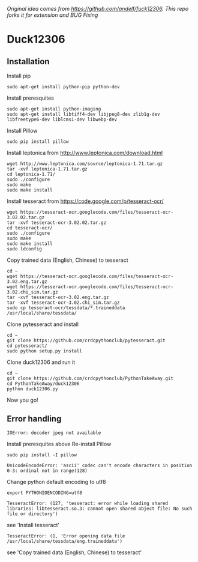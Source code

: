 *Original idea comes from https://github.com/andelf/fuck12306. This repo forks it for extension and BUG Fixing*

# Duck12306

## Installation

Install pip

```
sudo apt-get install python-pip python-dev
```

Install preresquites

```
sudo apt-get install python-imaging
sudo apt-get install libtiff4-dev libjpeg8-dev zlib1g-dev libfreetype6-dev liblcms1-dev libwebp-dev
```

Install Pillow

```
sudo pip install pillow
```

Install leptonica from http://www.leptonica.com/download.html

```
wget http://www.leptonica.com/source/leptonica-1.71.tar.gz
tar -xvf leptonica-1.71.tar.gz
cd leptonica-1.71/
sudo ./configure
sudo make
sudo make install
```

Install tesseract from https://code.google.com/p/tesseract-ocr/

```
wget https://tesseract-ocr.googlecode.com/files/tesseract-ocr-3.02.02.tar.gz
tar -xvf tesseract-ocr-3.02.02.tar.gz
cd tesseract-ocr/
sudo ./configure
sudo make
sudo make install
sudo ldconfig
```

Copy trained data (English, Chinese) to tesseract

```
cd ~
wget https://tesseract-ocr.googlecode.com/files/tesseract-ocr-3.02.eng.tar.gz
wget https://tesseract-ocr.googlecode.com/files/tesseract-ocr-3.02.chi_sim.tar.gz
tar -xvf tesseract-ocr-3.02.eng.tar.gz
tar -xvf tesseract-ocr-3.02.chi_sim.tar.gz
sudo cp tesseract-ocr/tessdata/*.traineddata /usr/local/share/tessdata/
```

Clone pytesseract and install

```
cd ~
git clone https://github.com/crdcpythonclub/pytesseract.git
cd pytesseract/
sudo python setup.py install
```

Clone duck12306 and run it

```
cd ~
git clone https://github.com/crdcpythonclub/PythonTakeAway.git
cd PythonTakeAway/duck12306
python duck12306.py
```

Now you go!

## Error handling

```
IOError: decoder jpeg not available
```

Install preresquites above
Re-install Pillow

```
sudo pip install -I pillow
``` 

```
UnicodeEncodeError: 'ascii' codec can't encode characters in position 0-3: ordinal not in range(128)
```

Change python default encoding to utf8

```
export PYTHONIOENCODING=utf8
```

```
TesseractError: (127, 'tesseract: error while loading shared libraries: libtesseract.so.3: cannot open shared object file: No such file or directory')
```

see 'Install tesseract'

```
TesseractError: (1, 'Error opening data file /usr/local/share/tessdata/eng.traineddata')
```

see 'Copy trained data (English, Chinese) to tesseract'



